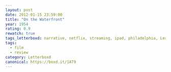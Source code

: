 ```yaml
---
layout: post 
date: 2012-01-15 23:59:00
title: "On the Waterfront"
year: 1954
rating: 0.9
rewatch: true
tags_letterboxd: narrative, netflix, streaming, ipad, philadelphia, Leah
tags:
  - film
  - review
category: Letterboxd
canonical: https://boxd.it/1AT9
---
```

